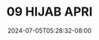--- 
title: "09 HIJAB APRI"
description: "nonton bokeh 09 HIJAB APRI     new"
date: 2024-07-05T05:28:32-08:00
file_code: "ddo9klya7s8c"
draft: false
cover: "bzjacul8zhm0nphc.jpg"
tags: ["HIJAB", "APRI", "bokep-indo", "bokep-viral", "bokep-ig"]
length: 235
fld_id: "1235330"
foldername: "APRI FARIDASARI PRAMUKA HIJAB"
categories: ["APRI FARIDASARI PRAMUKA HIJAB"]
views: 120
---